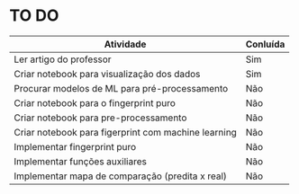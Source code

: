 # TO DO
| Atividade                                           | Conluída |
| --------------------------------------------------- | -------- |
| Ler artigo do professor                             | Sim      |
| Criar notebook para visualização dos dados          | Sim      |
| Procurar modelos de ML para pré-processamento       | Não      |
| Criar notebook para o fingerprint puro              | Não      |
| Criar notebook para pre-processamento               | Não      |
| Criar notebook para figerprint com machine learning | Não      |
| Implementar fingerprint puro                        | Não      |
| Implementar funções auxiliares                      | Não      |
| Implementar mapa de comparação (predita x real)     | Não      |
